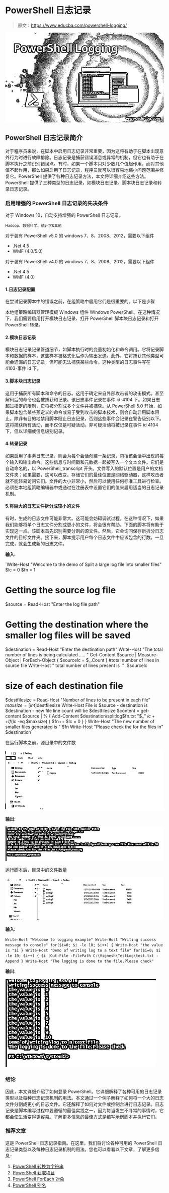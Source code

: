 # PowerShell 日志记录

> 原文：<https://www.educba.com/powershell-logging/>

![PowerShell Logging](img/b91720408130b39e17e80f7971a800f8.png)



## PowerShell 日志记录简介

对于程序员来说，在脚本中启用日志记录非常重要，因为这将有助于在脚本出现意外行为时进行故障排除。日志记录是捕获错误消息或异常的机制，但它也有助于在脚本执行之前识别错误点。有时，如果一个脚本只对少数几个值起作用，而对其他值不起作用，那么如果启用了日志记录，程序员就可以很容易地缩小问题范围并修复它。PowerShell 提供了各种日志记录方法，本文将详细介绍这些方法。PowerShell 提供了三种类型的日志记录，如模块日志记录、脚本块日志记录和转录日志记录。

### 启用增强的 PowerShell 日志记录的先决条件

对于 Windows 10，自动支持增强的 PowerShell 日志记录。

<small>Hadoop、数据科学、统计学&其他</small>

对于装有 PowerShell v5.0 的 windows 7、8、2008、2012，需要以下组件

*   .Net 4.5
*   WMF (4.0/5.0)

对于装有 PowerShell v4.0 的 windows 7、8、2008、2012，需要以下组件

*   .Net 4.5
*   WMF (4.0)

#### 1.日志记录配置

在尝试记录脚本中的错误之前，在组策略中启用它们是很重要的。以下是步骤

本地组策略编辑器管理模板 Windows 组件 Windows PowerShell。在这种情况下，我们需要启用打开模块日志记录、打开 PowerShell 脚本块日志记录和打开 PowerShell 转录。

#### 2.模块日志记录

模块日志记录记录管道细节，如脚本执行时的变量初始化和命令调用。它将记录脚本和数据的样本，这些样本被格式化后作为输出发送。此外，它将捕获其他类型可能会遗漏的日志记录，但可能无法捕获某些命令。这种类型的日志事件写在 4103-事件 id 下。

#### 3.脚本块日志记录

这用于捕获所有脚本和命令的日志。这用于确定来自外部攻击者的攻击模式。甚至解码后的命令也会被捕获和记录。该日志事件记录在事件 id-4104 下。如果日志超过指定的限制，它将被分割成多个文件并被捕获。从 PowerShell 5.0 开始，如果脚本包含某些预定义的命令或易于受到攻击的脚本技术，则会自动启用脚本阻止。除非有目的地禁用脚本阻止日志记录，否则这些事件会记录在警告级别以下。这将捕获所有活动，而不仅仅是可疑活动。非可疑活动将被记录在事件 id 4104 下，但以详细或信息级别记录。

#### 4.转录记录

如果启用了事务日志记录，则会为每个会话创建一条记录，包括该会话中出现的每个输入和输出命令。这些信息与时间戳和元数据一起被写入一个文本文件。它们是自动命名的，以 PowerShell_transcript 开头。文件写入的默认位置是用户的文档文件夹；如果需要，这可以改变。存储它们的最佳位置是网络驱动器，这样攻击者就不能轻易访问它们。文件的大小非常小，然后可以使用任何标准工具进行检查。必须在本地组策略编辑器中或通过在注册表中设置它们的值来启用适当的日志记录机制。

#### 5.将巨大的日志文件拆分成较小的文件

有时，生成的日志文件可能非常大。这可能会妨碍调试过程。在这种情况下，如果我们能够将单个日志文件分割成更小的文件，将会很有帮助。下面的脚本将有助于实现这一点。该脚本首先识别需要分割的源文件。然后，它会询问保存新拆分日志文件的目标文件夹。接下来，脚本提示用户每个日志文件中应该包含的行数。一旦完成，就会生成新的日志文件。

**输入:**

`Write-Host "Welcome to the demo of Split a large log file into smaller files"
$lc = 0
$fn = 1
# Getting the source log file
$source = Read-Host "Enter the log file path"
# Getting the destination where the smaller log files will be saved
$destination = Read-Host "Enter the destination path"
Write-Host "The total number of lines is being calculated ..... "
Get-Content $source | Measure-Object | ForEach-Object { $sourcelc = $_.Count }
#total number of lines in source file
Write-Host " total number of lines present is  "  $sourcelc
# size of each destination file
$destfilesize = Read-Host "Number of lines to be present in each file"
$maxsize = [int]$destfilesize
Write-Host File is $source - destination is $destination - new file line count will be $destfilesize
$content = get-content $source | % {
Add-Content $destination\splitlog$fn.txt "$_"
$lc ++
If ($lc -eq $maxsize) {
$fn++
$lc = 0
}
}
Write-Host "The new number of smaller files generated is " $fn
Write-Host "Please check the for the files in" $destination`

在运行脚本之前，源目录中的文件数

![Before running the script](img/4385f339eb85b2377a749316e2dfd9bb.png)



**输出:**

![PowerShell Logging output 1](img/ac297a700a6549f48f3357e35fdb0fa0.png)



运行脚本后，目录中的文件数量

![After running the script](img/862cfc16bfac5d90737ef88aa678a9b4.png)



**输入:**

`Write-Host "Welcome to logging example"
Write-Host "Writing success message to console"
for($i=0; $i -le 10; $i++)
{
Write-Host "the value is "$i
}
Write-Host "Demo of writing log to a text file"
for($i=0; $i -le 10; $i++)
{
$i |Out-File -FilePath C:\Vignesh\TestLog\test.txt -Append
}
Write-Host "The logging is done to the file.Please check"`

**输出:**

![PowerShell Logging output 2](img/86cc05ad733eb85e3c8b821e69f71dc7.png)



### 结论

因此，本文详细介绍了如何登录 PowerShell。它详细解释了各种可用的日志记录类型以及每种日志记录机制的用法。本文通过一个例子解释了如何将一个大的日志文件分割成更小的日志文件。它还解释了如何对文件或控制台进行日志记录。日志记录是脚本编写过程中要遵循的最佳实践之一，因为每当发生不寻常的事情时，它都会使生活变得更容易。了解更多信息的最佳方式是编写示例脚本并执行它们。

### 推荐文章

这是 PowerShell 日志记录指南。在这里，我们将讨论各种可用的 PowerShell 日志记录类型以及每种日志记录机制的用法。您也可以看看以下文章，了解更多信息–

1.  [PowerShell 转换为字符串](https://www.educba.com/powershell-convert-to-string/)
2.  [PowerShell 获取项目](https://www.educba.com/powershell-get-item/)
3.  [PowerShell ForEach 对象](https://www.educba.com/powershell-foreach-object/)
4.  [PowerShell 别名](https://www.educba.com/powershell-alias/)





